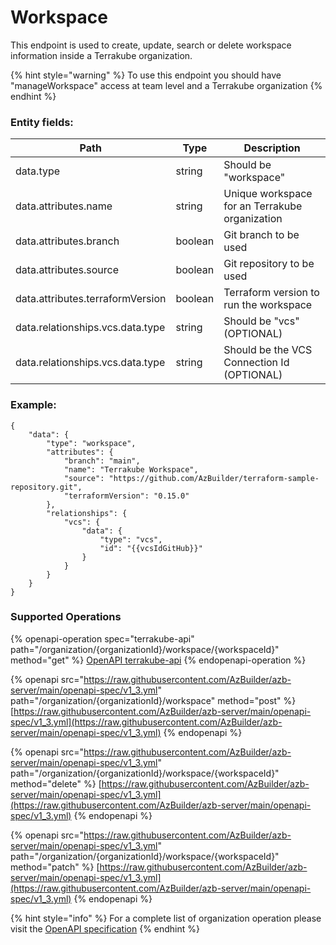 # Workspace

This endpoint is used to create, update, search or delete workspace information inside a Terrakube organization.

{% hint style="warning" %}
To use this endpoint you should have "manageWorkspace" access at team level and a Terrakube organization
{% endhint %}

### Entity fields:

| Path                             | Type    | Description                                    |
| -------------------------------- | ------- | ---------------------------------------------- |
| data.type                        | string  | Should be "workspace"                          |
| data.attributes.name             | string  | Unique workspace for an Terrakube organization |
| data.attributes.branch           | boolean | Git branch to be used                          |
| data.attributes.source           | boolean | Git repository to be used                      |
| data.attributes.terraformVersion | boolean | Terraform version to run the workspace         |
| data.relationships.vcs.data.type | string  | Should be "vcs" (OPTIONAL)                     |
| data.relationships.vcs.data.type | string  | Should be the VCS Connection Id (OPTIONAL)     |

### Example:

```
{
    "data": {
        "type": "workspace",
        "attributes": {
            "branch": "main",
            "name": "Terrakube Workspace",
            "source": "https://github.com/AzBuilder/terraform-sample-repository.git",
            "terraformVersion": "0.15.0"
        },
        "relationships": {
            "vcs": {
                "data": {
                    "type": "vcs",
                    "id": "{{vcsIdGitHub}}"
                }
            }
        }
    }
}
```

### Supported Operations

{% openapi-operation spec="terrakube-api" path="/organization/{organizationId}/workspace/{workspaceId}" method="get" %}
[OpenAPI terrakube-api](https://gitbook-x-prod-openapi.4401d86825a13bf607936cc3a9f3897a.r2.cloudflarestorage.com/raw/cb9b759d0a5961decbc26bf547567df170cc7d69216b1d84e1fdc034f053cda2.json?X-Amz-Algorithm=AWS4-HMAC-SHA256&X-Amz-Content-Sha256=UNSIGNED-PAYLOAD&X-Amz-Credential=dce48141f43c0191a2ad043a6888781c%2F20250804%2Fauto%2Fs3%2Faws4_request&X-Amz-Date=20250804T151109Z&X-Amz-Expires=172800&X-Amz-Signature=b8e5244069f0315750515e4bb8cf20ae1917938f41a4c0e65a72ac76f51b0751&X-Amz-SignedHeaders=host&x-amz-checksum-mode=ENABLED&x-id=GetObject)
{% endopenapi-operation %}

{% openapi src="https://raw.githubusercontent.com/AzBuilder/azb-server/main/openapi-spec/v1_3.yml" path="/organization/{organizationId}/workspace" method="post" %}
[https://raw.githubusercontent.com/AzBuilder/azb-server/main/openapi-spec/v1_3.yml](https://raw.githubusercontent.com/AzBuilder/azb-server/main/openapi-spec/v1_3.yml)
{% endopenapi %}

{% openapi src="https://raw.githubusercontent.com/AzBuilder/azb-server/main/openapi-spec/v1_3.yml" path="/organization/{organizationId}/workspace/{workspaceId}" method="delete" %}
[https://raw.githubusercontent.com/AzBuilder/azb-server/main/openapi-spec/v1_3.yml](https://raw.githubusercontent.com/AzBuilder/azb-server/main/openapi-spec/v1_3.yml)
{% endopenapi %}

{% openapi src="https://raw.githubusercontent.com/AzBuilder/azb-server/main/openapi-spec/v1_3.yml" path="/organization/{organizationId}/workspace/{workspaceId}" method="patch" %}
[https://raw.githubusercontent.com/AzBuilder/azb-server/main/openapi-spec/v1_3.yml](https://raw.githubusercontent.com/AzBuilder/azb-server/main/openapi-spec/v1_3.yml)
{% endopenapi %}

{% hint style="info" %}
For a complete list of organization operation please visit the [OpenAPI specification](https://github.com/AzBuilder/terrakube-server/tree/main/openapi-spec)
{% endhint %}
